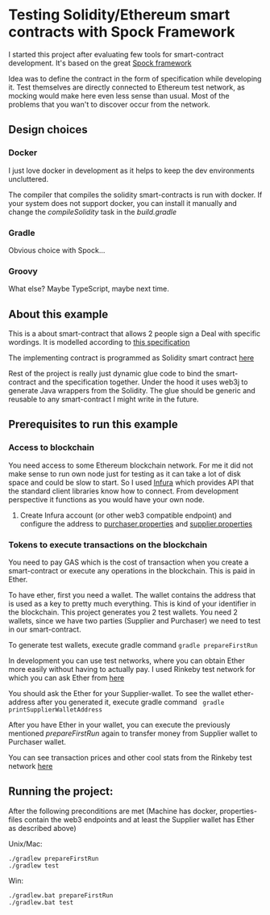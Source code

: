 # Testing Solidity/Ethereum smart contracts with Spock Framework

I started this project after evaluating few tools for smart-contract development. 
It's based on the great [Spock framework](http://spockframework.org/)

Idea was to define the contract in the form of specification while developing it.
Test themselves are directly connected to Ethereum test network, as mocking would
make here even less sense than usual. Most of the problems that you wan't to discover
occur from the network.

## Design choices

### Docker
I just love docker in development as it helps to keep the dev environments uncluttered.

The compiler that compiles the solidity smart-contracts is run with docker.
If your system does not support docker, you can install it manually and change the 
_compileSolidity_ task in the _build.gradle_

### Gradle
Obvious choice with Spock...

### Groovy
What else? Maybe TypeScript, maybe next time.

## About this example

This is a about smart-contract that allows 2 people sign a Deal with specific wordings.
It is modelled according to [this specification](src/test/groovy/DealSpec.groovy)

The implementing contract is programmed as Solidity smart contract [here](src/main/solidity/deal.sol)

Rest of the project is really just dynamic glue code to bind the smart-contract and the specification together.
Under the hood it uses web3j to generate Java wrappers from the Solidity. The glue should be generic and
reusable to any smart-contract I might write in the future.

## Prerequisites to run this example

### Access to blockchain

You need access to some Ethereum blockchain network. For me it did not make sense to run
 own node just for testing as it can take a lot of disk space and could be slow to start.
 So I used [Infura](http://infura.io) which provides 
 API that the standard client libraries know how to connect. From development
 perspective it functions as you would have your own node.

1. Create Infura account (or other web3 compatible endpoint) and configure the address to [purchaser.properties](src/test/resources/purchaser.properties)
and [supplier.properties](src/test/resources/supplier.properties)

### Tokens to execute transactions on the blockchain

You need to pay GAS which is the cost of transaction when you create a smart-contract or execute any operations in the blockchain.
This is paid in Ether. 

To have ether, first you need a wallet. The wallet contains the address that is used as a key to pretty much everything.
This is kind of your identifier in the blockchain.
This project generates you 2 test wallets. You need 2 wallets, since we have two parties (Supplier and Purchaser) we need to
test in our smart-contract.

To generate test wallets, execute gradle command `gradle prepareFirstRun`

In development you can use test networks, where you can obtain Ether more easily without having to actually pay.
I used Rinkeby test network for which you can ask Ether from [here](https://www.rinkeby.io/#faucet)

You should ask the Ether for your Supplier-wallet. To see the wallet ether-address after you generated it,
execute gradle command ` gradle printSupplierWalletAddress`

After you have Ether in your wallet, you can execute the previously mentioned *prepareFirstRun* again
to transfer money from Supplier wallet to Purchaser wallet.

You can see transaction prices and other cool stats from the
Rinkeby test network [here](https://www.rinkeby.io/#stats)


Running the project:
-

After the following preconditions are met (Machine has docker, properties-files contain the web3 endpoints and at least the Supplier wallet has Ether as described above)

Unix/Mac:
```
./gradlew prepareFirstRun
./gradlew test

```

Win:
```
./gradlew.bat prepareFirstRun
./gradlew.bat test

````